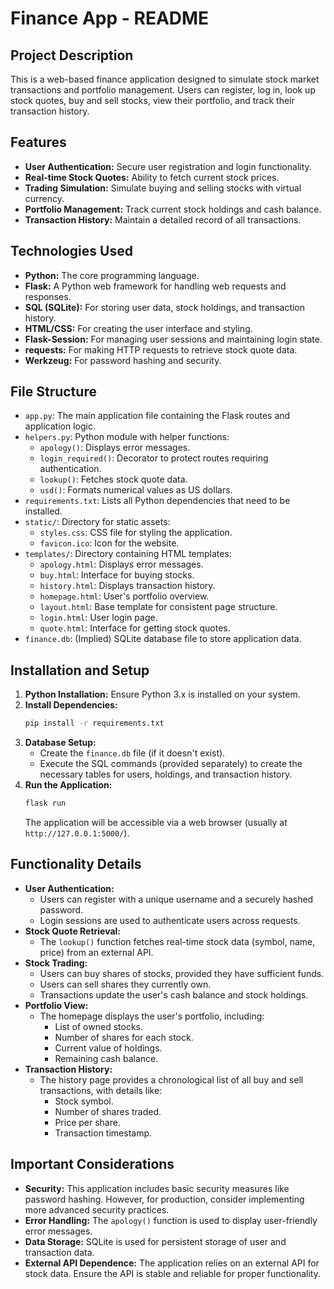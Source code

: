 # Finance App - README

## Project Description

This is a web-based finance application designed to simulate stock market transactions and portfolio management. Users can register, log in, look up stock quotes, buy and sell stocks, view their portfolio, and track their transaction history.

## Features

* **User Authentication:** Secure user registration and login functionality.
* **Real-time Stock Quotes:** Ability to fetch current stock prices.
* **Trading Simulation:** Simulate buying and selling stocks with virtual currency.
* **Portfolio Management:** Track current stock holdings and cash balance.
* **Transaction History:** Maintain a detailed record of all transactions.

## Technologies Used

* **Python:** The core programming language.
* **Flask:** A Python web framework for handling web requests and responses.
* **SQL (SQLite):** For storing user data, stock holdings, and transaction history.
* **HTML/CSS:** For creating the user interface and styling.
* **Flask-Session:** For managing user sessions and maintaining login state.
* **requests:** For making HTTP requests to retrieve stock quote data.
* **Werkzeug:** For password hashing and security.

## File Structure

* `app.py`: The main application file containing the Flask routes and application logic.
* `helpers.py`: Python module with helper functions:
    * `apology()`: Displays error messages.
    * `login_required()`: Decorator to protect routes requiring authentication.
    * `lookup()`: Fetches stock quote data.
    * `usd()`: Formats numerical values as US dollars.
* `requirements.txt`: Lists all Python dependencies that need to be installed.
* `static/`: Directory for static assets:
    * `styles.css`: CSS file for styling the application.
    * `favicon.ico`: Icon for the website.
* `templates/`: Directory containing HTML templates:
    * `apology.html`: Displays error messages.
    * `buy.html`: Interface for buying stocks.
    * `history.html`: Displays transaction history.
    * `homepage.html`: User's portfolio overview.
    * `layout.html`: Base template for consistent page structure.
    * `login.html`: User login page.
    * `quote.html`: Interface for getting stock quotes.
* `finance.db`: (Implied) SQLite database file to store application data.

## Installation and Setup

1.  **Python Installation:** Ensure Python 3.x is installed on your system.
2.  **Install Dependencies:**
    ```bash
    pip install -r requirements.txt
    ```
3.  **Database Setup:**
    * Create the `finance.db` file (if it doesn't exist).
    * Execute the SQL commands (provided separately) to create the necessary tables for users, holdings, and transaction history.
4.  **Run the Application:**
    ```bash
    flask run
    ```
    The application will be accessible via a web browser (usually at `http://127.0.0.1:5000/`).

## Functionality Details

* **User Authentication:**
    * Users can register with a unique username and a securely hashed password.
    * Login sessions are used to authenticate users across requests.
* **Stock Quote Retrieval:**
    * The `lookup()` function fetches real-time stock data (symbol, name, price) from an external API.
* **Stock Trading:**
    * Users can buy shares of stocks, provided they have sufficient funds.
    * Users can sell shares they currently own.
    * Transactions update the user's cash balance and stock holdings.
* **Portfolio View:**
    * The homepage displays the user's portfolio, including:
        * List of owned stocks.
        * Number of shares for each stock.
        * Current value of holdings.
        * Remaining cash balance.
* **Transaction History:**
    * The history page provides a chronological list of all buy and sell transactions, with details like:
        * Stock symbol.
        * Number of shares traded.
        * Price per share.
        * Transaction timestamp.

## Important Considerations

* **Security:** This application includes basic security measures like password hashing. However, for production, consider implementing more advanced security practices.
* **Error Handling:** The `apology()` function is used to display user-friendly error messages.
* **Data Storage:** SQLite is used for persistent storage of user and transaction data.
* **External API Dependence:** The application relies on an external API for stock data. Ensure the API is stable and reliable for proper functionality.
